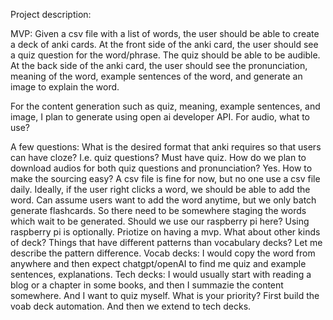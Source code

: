 Project description: 

MVP: Given a csv file with a list of words, the user should be able to create a deck of anki cards. 
At the front side of the anki card, the user should see a quiz question for the word/phrase. The quiz should be able to be audible. 
At the back side of the anki card, the user should see the pronunciation, meaning of the word, example sentences of the word, and generate an image to explain the word. 


For the content generation such as quiz, meaning, example sentences, and image, I plan to generate using open ai developer API. 
For audio, what to use? 

A few questions: 
What is the desired format that anki requires so that users can have cloze? I.e. quiz questions? 
Must have quiz. 
How do we plan to download audios for both quiz questions and pronunciation? Yes. 
How to make the sourcing easy? A csv file is fine for now, but no one use a csv file daily. Ideally, if the user right clicks a word, we should be able to add the word. 
Can assume users want to add the word anytime, but we only batch generate flashcards. So there need to be somewhere staging the words which wait to be generated. Should we use our raspberry pi here? 
Using raspberry pi is optionally. Priotize on having a mvp. 
What about other kinds of deck? Things that have different patterns than vocabulary decks? 
Let me describe the pattern difference. 
Vocab decks: I would copy the word from anywhere and then expect chatgpt/openAI to find me quiz and example sentences, explanations. 
Tech decks: I would usually start with reading a blog or a chapter in some books, and then I summazie the content somewhere. And I want to quiz myself. 
What is your priority? 
First build the voab deck automation. And then we extend to tech decks. 
